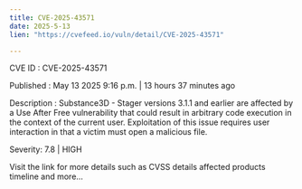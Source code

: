 ```yaml
---
title: CVE-2025-43571
date: 2025-5-13
lien: "https://cvefeed.io/vuln/detail/CVE-2025-43571"

---
```


CVE ID : CVE-2025-43571

Published :  May 13
2025
9:16 p.m. | 13 hours
37 minutes ago

Description : Substance3D - Stager versions 3.1.1 and earlier are affected by a Use After Free vulnerability that could result in arbitrary code execution in the context of the current user. Exploitation of this issue requires user interaction in that a victim must open a malicious file.

Severity: 7.8 | HIGH

Visit the link for more details
such as CVSS details
affected products
timeline
and more...
